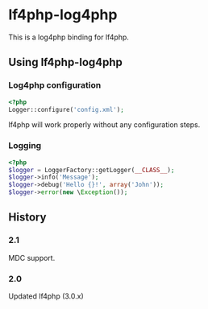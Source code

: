 lf4php-log4php
==============

This is a log4php binding for lf4php.

Using lf4php-log4php
--------------------

### Log4php configuration

```php
<?php
Logger::configure('config.xml');
```

lf4php will work properly without any configuration steps. 

### Logging

```php
<?php
$logger = LoggerFactory::getLogger(__CLASS__);
$logger->info('Message');
$logger->debug('Hello {}!', array('John'));
$logger->error(new \Exception());
```

History
-------

### 2.1

MDC support.

### 2.0

Updated lf4php (3.0.x)